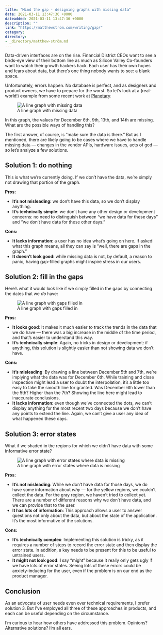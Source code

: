 ```yaml
---
title: "Mind the gap - designing graphs with missing data"
date: 2021-03-11 13:47:36 +0000
dateadded: 2021-03-11 13:47:36 +0000
description: ""
link: "https://matthewstrom.com/writing/gap/"
category:
directory:
- _directory/matthew-ström.md
---
```

<p>Data-driven interfaces are on the rise. Financial District CEOs want to see a birds-eye view of their bottom line as much as Silicon Valley Co-founders want to watch their growth hackers hack. Each user has their own hopes and fears about data, but there’s one thing nobody wants to see: a blank space.</p>
<p>Unfortunately, errors happen. No database is perfect, and as designers and product owners, we have to prepare for the worst. So let’s look at a (real-world!) example from some recent work at <a href="http://planetary.io/" target="_blank" rel="noopener">Planetary</a>:</p>
<figure data-type="image"><img src="https://matthewstrom.com/images/gap-1.png" alt="A line graph with missing data"><figcaption>A line graph with missing data</figcaption></figure>
<p>In this graph, the values for December 6th, 9th, 13th, and 14th are missing. What are the possible ways of handling this?</p>
<p>The first answer, of course, is “make sure the data is there.” But as I mentioned, there are likely going to be cases where we have to handle missing data — changes in the vendor APIs, hardware issues, acts of god — so let’s analyze a few solutions.</p>
<h2 id="solution-1%3A-do-nothing">Solution 1: do nothing</h2>
<p>This is what we’re currently doing. If we don’t have the data, we’re simply not drawing that portion of the graph.</p>
<p><strong>Pros:</strong></p>
<ul>
<li><strong>It’s not misleading</strong>: we don’t have this data, so we don’t display anything.</li>
<li><strong>It’s technically simple</strong>: we don’t have any other design or development concerns: no need to distinguish between “we have data for these days” and “we don’t have data for these other days.”</li>
</ul>
<p><strong>Cons:</strong></p>
<ul>
<li><strong>It lacks information</strong>: a user has no idea what’s going on here. If asked what this graph means, all they can say is “well, there are gaps in the graph.”</li>
<li><strong>It doesn’t look good</strong>: while missing data is not, by default, a reason to panic, having gap-filled graphs might inspire stress in our users.</li>
</ul>
<h2 id="solution-2%3A-fill-in-the-gaps">Solution 2: fill in the gaps</h2>
<p>Here’s what it would look like if we simply filled in the gaps by connecting the dates that we <em>do</em> have:</p>
<figure data-type="image"><img src="https://matthewstrom.com/images/gap-2.png" alt="A line graph with gaps filled in"><figcaption>A line graph with gaps filled in</figcaption></figure>
<p><strong>Pros:</strong></p>
<ul>
<li><strong>It looks good</strong>: It makes it much easier to track the trends in the data that we do have — there was a big increase in the middle of the time period, and that’s easier to understand this way.</li>
<li><strong>It’s technically simple</strong>: Again, no tricks in design or development: if anything, this solution is slightly easier than not showing data we don’t have.</li>
</ul>
<p><strong>Cons:</strong></p>
<ul>
<li><strong>It’s misleading</strong>: By drawing a line between December 5th and 7th, we’re implying what the data was for December 6th. While training and close inspection might lead a user to doubt the interpolation, it’s a little too easy to take the smooth line for granted. Was December 6th lower than the 5th? Higher than the 7th? Showing the line here might lead to inaccurate conclusions.</li>
<li><strong>It lacks information</strong>: even though we’ve connected the dots, we can’t display anything for the most recent two days because we don’t have any points to extend the line. Again, we can’t give a user any idea of what happened these days.</li>
</ul>
<h2 id="solution-3%3A-error-states">Solution 3: error states</h2>
<p>What if we shaded in the regions for which we didn’t have data with some informative error state?</p>
<figure data-type="image"><img src="https://matthewstrom.com/images/gap-3.png" alt="A line graph with error states where data is missing"><figcaption>A line graph with error states where data is missing</figcaption></figure>
<p><strong>Pros:</strong></p>
<ul>
<li><strong>It’s not misleading</strong>: While we don’t have data for those days, we do have some information about <em>why</em> — for the yellow regions, we couldn’t collect the data. For the gray region, we haven’t tried to collect yet. There are a number of different reasons why we don’t have data, and we can provide that to the user.</li>
<li><strong>It has lots of information</strong>: This approach allows a user to answer questions not only about the data, but about the state of the application. It’s the most informative of the solutions.</li>
</ul>
<p><strong>Cons:</strong></p>
<ul>
<li><strong>It’s technically complex</strong>: Implementing this solution is tricky, as it requires a number of steps to record the error state and then display the error state. In addition, a key needs to be present for this to be useful to untrained users.</li>
<li><strong>It might not look good</strong>: I say “might” because it really only gets ugly if we have lots of error states. Seeing lots of these errors could be anxiety-inducing for the user, even if the problem is on our end as the product manager.</li>
</ul>
<h2 id="conclusion">Conclusion</h2>
<p>As an advocate of user needs even over technical requirements, I prefer solution 3. But I’ve employed all three of these approaches in products, and each can be useful depending on the circumstance.</p>
<p>I’m curious to hear how others have addressed this problem. Opinions? Alternative solutions? I’m all ears.</p>
